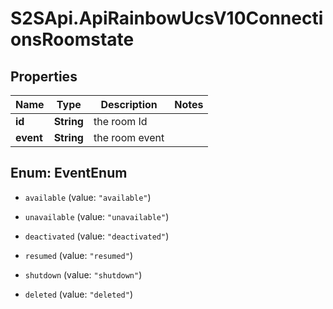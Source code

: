 # S2SApi.ApiRainbowUcsV10ConnectionsRoomstate

## Properties

Name | Type | Description | Notes
------------ | ------------- | ------------- | -------------
**id** | **String** | the room Id | 
**event** | **String** | the room event | 



## Enum: EventEnum


* `available` (value: `"available"`)

* `unavailable` (value: `"unavailable"`)

* `deactivated` (value: `"deactivated"`)

* `resumed` (value: `"resumed"`)

* `shutdown` (value: `"shutdown"`)

* `deleted` (value: `"deleted"`)




